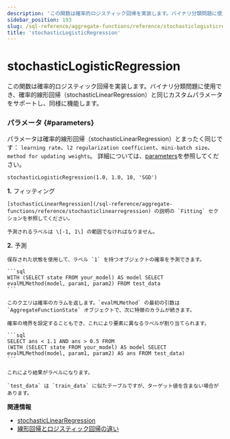 ```yaml
---
description: 'この関数は確率的ロジスティック回帰を実装します。バイナリ分類問題に使用でき、確率的線形回帰（stochasticLinearRegression）と同じカスタムパラメータをサポートし、同様に機能します。'
sidebar_position: 193
slug: /sql-reference/aggregate-functions/reference/stochasticlogisticregression
title: 'stochasticLogisticRegression'
---
```



# stochasticLogisticRegression

この関数は確率的ロジスティック回帰を実装します。バイナリ分類問題に使用でき、確率的線形回帰（stochasticLinearRegression）と同じカスタムパラメータをサポートし、同様に機能します。

### パラメータ {#parameters}

パラメータは確率的線形回帰（stochasticLinearRegression）とまったく同じです：
`learning rate`、`l2 regularization coefficient`、`mini-batch size`、`method for updating weights`。
詳細については、[parameters](../reference/stochasticlinearregression.md/#parameters)を参照してください。

```text
stochasticLogisticRegression(1.0, 1.0, 10, 'SGD')
```

**1.** フィッティング

<!-- -->

    [stochasticLinearRegression](/sql-reference/aggregate-functions/reference/stochasticlinearregression) の説明の `Fitting` セクションを参照してください。

    予測されるラベルは \[-1, 1\] の範囲でなければなりません。

**2.** 予測

<!-- -->

    保存された状態を使用して、ラベル `1` を持つオブジェクトの確率を予測できます。

    ```sql
    WITH (SELECT state FROM your_model) AS model SELECT
    evalMLMethod(model, param1, param2) FROM test_data
    ```

    このクエリは確率のカラムを返します。`evalMLMethod` の最初の引数は `AggregateFunctionState` オブジェクトで、次に特徴のカラムが続きます。

    確率の境界を設定することもでき、これにより要素に異なるラベルが割り当てられます。

    ```sql
    SELECT ans < 1.1 AND ans > 0.5 FROM
    (WITH (SELECT state FROM your_model) AS model SELECT
    evalMLMethod(model, param1, param2) AS ans FROM test_data)
    ```

    これにより結果がラベルになります。

    `test_data` は `train_data` に似たテーブルですが、ターゲット値を含まない場合があります。

**関連情報**

- [stochasticLinearRegression](/sql-reference/aggregate-functions/reference/stochasticlogisticregression)
- [線形回帰とロジスティック回帰の違い](https://stackoverflow.com/questions/12146914/what-is-the-difference-between-linear-regression-and-logistic-regression)
